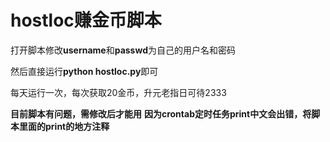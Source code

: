 # hostloc赚金币脚本

打开脚本修改**username**和**passwd**为自己的用户名和密码

然后直接运行**python hostloc.py**即可

每天运行一次，每次获取20金币，升元老指日可待2333


**目前脚本有问题，需修改后才能用**
**因为crontab定时任务print中文会出错，将脚本里面的print的地方注释**
